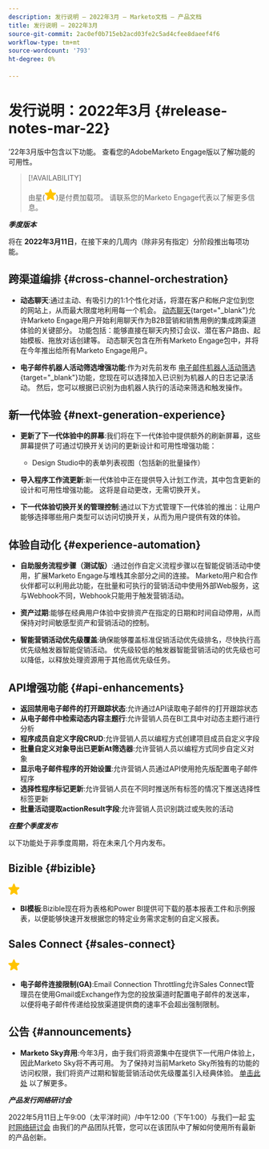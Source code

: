 ```yaml
---
description: 发行说明 — 2022年3月 — Marketo文档 — 产品文档
title: 发行说明 — 2022年3月
source-git-commit: 2ac0ef0b715eb2acd03fe2c5ad4cfee8daeef4f6
workflow-type: tm+mt
source-wordcount: '793'
ht-degree: 0%

---
```


# 发行说明：2022年3月 {#release-notes-mar-22}

’22年3月版中包含以下功能。 查看您的AdobeMarketo Engage版以了解功能的可用性。

>[!AVAILABILITY]
>
>由星(![星星](assets/yellow-star.png))是付费加载项。 请联系您的Marketo Engage代表以了解更多信息。

**_季度版本_**

将在 **2022年3月11日**，在接下来的几周内（除非另有指定）分阶段推出每项功能。

## 跨渠道编排 {#cross-channel-orchestration}

* **动态聊天**:通过主动、有吸引力的1:1个性化对话，将潜在客户和帐户定位到您的网站上，从而最大限度地利用每一个机会。 [动态聊天](/help/marketo/product-docs/demand-generation/dynamic-chat/dynamic-chat-overview.md){target=&quot;_blank&quot;}允许Marketo Engage用户开始利用聊天作为B2B营销和销售用例的集成跨渠道体验的关键部分。 功能包括：能够直接在聊天内预订会议、潜在客户路由、起始模板、拖放对话创建等。 动态聊天包含在所有Marketo Engage包中，并将在今年推出给所有Marketo Engage用户。

* **电子邮件机器人活动筛选增强功能**:作为对先前发布 [电子邮件机器人活动筛选](/help/marketo/product-docs/administration/email-setup/filtering-email-bot-activity.md){target=&quot;_blank&quot;}功能，您现在可以选择加入已识别为机器人的日志记录活动。 然后，您可以根据已识别为由机器人执行的活动来筛选和触发操作。

## 新一代体验 {#next-generation-experience}

* **更新了下一代体验中的屏幕**:我们将在下一代体验中提供额外的刷新屏幕，这些屏幕提供了可通过切换开关访问的更新设计和可用性增强功能：

   * Design Studio中的表单列表视图（包括新的批量操作）

* **导入程序工作流更新**:新一代体验中正在提供导入计划工作流，其中包含更新的设计和可用性增强功能。 这将是自动更改，无需切换开关。

* **下一代体验切换开关的管理控制**:通过以下方式管理下一代体验的推出：让用户能够选择哪些用户类型可以访问切换开关，从而为用户提供有效的体验。

## 体验自动化 {#experience-automation}

* **自助服务流程步骤（测试版）**:通过创作自定义流程步骤以在智能促销活动中使用，扩展Marketo Engage与堆栈其余部分之间的连接。 Marketo用户和合作伙伴都可以利用此功能，在批量和可执行的营销活动中使用外部Web服务，这与Webhook不同，Webhook只能用于触发营销活动。

* **资产过期**:能够在经典用户体验中安排资产在指定的日期和时间自动停用，从而保持对时间敏感型资产和营销活动的控制。

* **智能营销活动优先级覆盖**:确保能够覆盖标准促销活动优先级排名，尽快执行高优先级触发器智能促销活动。 优先级较低的触发器智能营销活动的优先级也可以降低，以释放处理资源用于其他高优先级任务。

## API增强功能 {#api-enhancements}

* **返回禁用电子邮件的打开跟踪状态**:允许通过API读取电子邮件的打开跟踪状态
* **从电子邮件中检索动态内容主题行**:允许营销人员在BI工具中对动态主题行进行分析
* **程序成员自定义字段CRUD**:允许营销人员以编程方式创建项目成员自定义字段
* **批量自定义对象导出已更新At筛选器**:允许营销人员以编程方式同步自定义对象
* **显示电子邮件程序的开始设置**:允许营销人员通过API使用抢先版配置电子邮件程序
* **选择性程序标记更新**:允许营销人员在不同时推送所有标签的情况下推送选择性标签更新
* **批量活动提取actionResult字段**:允许营销人员识别跳过或失败的活动

**_在整个季度发布_**

以下功能处于非季度周期，将在未来几个月内发布。

## Bizible {#bizible}

![（星号）](assets/yellow-star.png)

* **BI模板**:Bizible现在将为表格和Power BI提供可下载的基本报表工件和示例报表，以便能够快速开发根据您的特定业务需求定制的自定义报表。

## Sales Connect {#sales-connect}

![（星号）](assets/yellow-star.png)

* **电子邮件连接限制(GA)**:Email Connection Throttling允许Sales Connect管理员在使用Gmail或Exchange作为您的投放渠道时配置电子邮件的发送率，以便将电子邮件传递给投放渠道提供商的速率不会超出强制限制。

## 公告 {#announcements}

* **Marketo Sky弃用**:今年3月，由于我们将资源集中在提供下一代用户体验上，因此Marketo Sky将不再可用。 为了保持对当前Marketo Sky所独有的功能的访问权限，我们将资产过期和智能营销活动优先级覆盖引入经典体验。 [单击此处](https://nation.marketo.com/t5/the-next-generation-experience/marketo-sky-deprecation-notice/ba-p/320115#M33) 以了解更多。

**_产品发行网络研讨会_**

2022年5月11日上午9:00（太平洋时间）/中午12:00（下午1:00）与我们一起 [实时网络研讨会](https://engage.marketo.com/2022_March_May_Release_Webinar_RegistrationPage.html) 由我们的产品团队托管，您可以在该团队中了解如何使用所有最新的产品创新。
